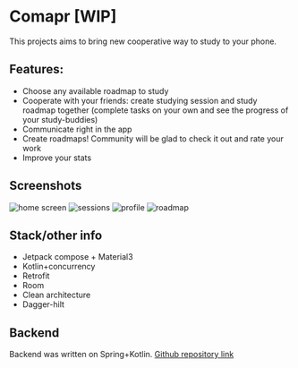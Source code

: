 # Comapr [WIP]

This projects aims to bring new cooperative way to study to your phone.

## Features: 
* Choose any available roadmap to study
* Cooperate with your friends: create studying session and study roadmap together (complete tasks on your own and see the progress of your study-buddies)
* Communicate right in the app
* Create roadmaps! Community will be glad to check it out and rate your work
* Improve your stats


## Screenshots
![home screen](screenshots/1.jpg)
![sessions](screenshots/2.jpg)
![profile](screenshots/3.jpg)
![roadmap](screenshots/4.jpg)


## Stack/other info
* Jetpack compose + Material3
* Kotlin+concurrency
* Retrofit
* Room
* Clean architecture
* Dagger-hilt 

## Backend
Backend was written on Spring+Kotlin. 
[Github repository link](https://github.com/Snow4DV/comapr-backend)
